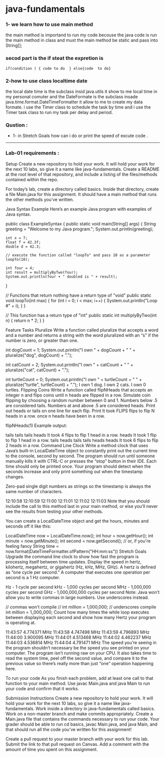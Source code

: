 # java-fundamentals
### 1- we learn how to use main method 
the main method is importand to run my code becouse the java code is run the main method in class and must the main method be static and pass into String[];


### secod part is the if steat the expretion is 
`
if(condition ) {
code to do 
} else{code  to do}
`


### 2-how to use class localtime date 
 the local date time is the subclass insid java.utils it show to me local time in my personal comuter
and the DateFormate is the subclass insade java.time.format.DateTimeFormatter it allow to me to create my data formate.
 i use the Timer class to schedule the task by time and i use the Timer task class to run my task per delay and period.



### Qustion :

 * 1- in Stretch Goals how can i do or print the speed of excute code .


------------------------------------------------------------------------

###  Lab-01 requirements :

Setup
Create a new repository to hold your work. It will hold your work for the next 10 labs, so give it a name like java-fundamentals. Create a README at the root level of that repository, and include a listing of the files/methods contained within the repo.

For today’s lab, create a directory called basics. Inside that directory, create a file Main.java for this assignment. It should have a main method that runs the other methods you’ve written.

Java Syntax Example
Here’s an example Java program with examples of Java syntax.

public class ExampleSyntax {
public static void main(String[] args) {
String greeting = "Welcome to my Java program.";
System.out.println(greeting);

    int x = 7;
    float f = 42.3f;
    double d = 42.3;

    // execute the function called "loopTo" and pass 10 as a parameter
    loopTo(10);

    int four = 4;
    int result = multiplyByTwo(four);
    System.out.println(four + " doubled is " + result);
}

// Functions that return nothing have a return type of "void"
public static void loopTo(int max) {
for (int i = 0; i < max; i++) {
System.out.println("Loop #" + i);
}
}

// This function has a return type of "int"
public static int multiplyByTwo(int n) {
return n * 2;
}
}

Feature Tasks
Pluralize
Write a function called pluralize that accepts a word and a number and returns a string with the word pluralized with an “s” if the number is zero, or greater than one.

int dogCount = 1;
System.out.println("I own " + dogCount + " " + pluralize("dog", dogCount) + ".");

int catCount = 2;
System.out.println("I own " + catCount + " " + pluralize("cat", catCount) + ".");

int turtleCount = 0;
System.out.println("I own " + turtleCount + " " + pluralize("turtle", turtleCount) + ".");
I own 1 dog.
I own 2 cats.
I own 0 turtles.
Flipping Coins
Write a function called flipNHeads that accepts an integer n and flips coins until n heads are flipped in a row. Simulate coin flipping by choosing a random number between 0 and 1. Numbers below .5 are considered tails. Numbers at and above .5 are considered heads. Print out heads or tails on one line for each flip. Print It took FLIPS flips to flip N heads in a row. once n heads have been in a row.

flipNHeads(1)
Example output:

tails
tails
tails
heads
It took 4 flips to flip 1 head in a row.
heads
It took 1 flip to flip 1 head in a row.
tails
heads
tails
tails
heads
heads
It took 6 flips to flip 2 heads in a row.
Command Line Clock
Write a method clock that uses Java’s built-in LocalDateTime object to constantly print out the current time to the console, second by second. The program should run until someone manually kills it with CTRL-C or presses the “stop” button in their IDE. Each time should only be printed once. Your program should detect when the seconds increase and only print something out when the timestamp changes.

Zero-pad single digit numbers as strings so the timestamp is always the same number of characters.

12:10:58
12:10:59
12:11:00
12:11:01
12:11:02
12:11:03
Note that you should include the call to this method last in your main method, or else you’ll never see the results from testing your other methods.

You can create a LocalDateTime object and get the hours, minutes and seconds off it like this:

LocalDateTime now = LocalDateTime.now();
int hour = now.getHour();
int minute = now.getMinute();
int second = now.getSecond();
// or, if you're feeling fancy
String time = now.format(DateTimeFormatter.ofPattern("HH:mm:ss"))
Stretch Goals
Upgrade the command line clock to show how fast the program is processing itself between time updates. Display the speed in hertz, kilohertz, megahertz, or gigahertz (Hz, kHz, MHz, GHz). A hertz is defined as “one cycle per second.” A computer that executes one operation per second is a 1 Hz computer.

Hz - 1 cycle per second
kHz - 1,000 cycles per second
MHz - 1,000,000 cycles per second
GHz - 1,000,000,000 cycles per second
Note: Java won’t allow you to write commas in large numbers. Use underscores instead.

// commas won't compile
// int million = 1,000,000;
// underscores compile
int million = 1_000_000;
Count how many times the while loop executes between displaying each second and show how many Hertz your program is operating at.

11:43:57 4.774371 MHz
11:43:58 4.747498 MHz
11:43:59 4.796893 MHz
11:44:00 3.900095 MHz
11:44:01 4.513468 MHz
11:44:02 4.462237 MHz
11:44:03 4.536814 MHz
11:44:04 4.791471 MHz
The speed you’re seeing in the program shouldn’t necessary be the speed you see printed on your computer. The program isn’t running raw on your CPU. It also takes time to read the system time, peel off the second value, and compare it to the previous value so there’s really more than just “one” operation happening here.

To run your code
As you finish each problem, add at least one call to that function to your main method. Use javac Main.java and java Main to run your code and confirm that it works.

Submission Instructions
Create a new repository to hold your work. It will hold your work for the next 10 labs, so give it a name like java-fundamentals.
Work inside a directory in java-fundamentals called basics.
Work on a non-master branch and make commits appropriately.
Create a Main.java file that contains the commands necessary to run your code.
Your grader should be able to run cd basics, javac Main.java, and java Main, and that should run all the code you’ve written for this assignment!

Create a pull request to your master branch with your work for this lab.
Submit the link to that pull request on Canvas. Add a comment with the amount of time you spent on this assignment.


